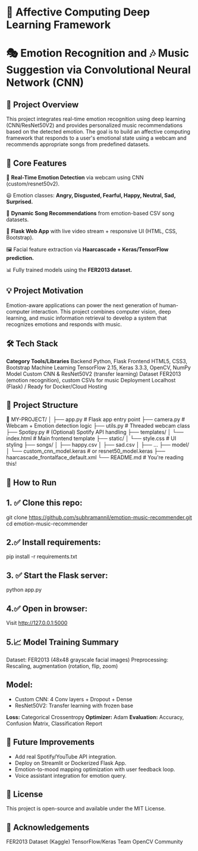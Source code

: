 # 🌟 Affective Computing Deep Learning Framework
# 🎭 Emotion Recognition and 🎶 Music Suggestion via Convolutional Neural Network (CNN)
## 📌 Project Overview
This project integrates real-time emotion recognition using deep learning (CNN/ResNet50V2) and provides personalized music recommendations based on the detected emotion. The goal is to build an affective computing framework that responds to a user's emotional state using a webcam and recommends appropriate songs from predefined datasets.

## 🧠 Core Features
🎥 **Real-Time Emotion Detection** via webcam using CNN (custom/resnet50v2).

😃 Emotion classes: **Angry, Disgusted, Fearful, Happy, Neutral, Sad, Surprised.**

🎵 **Dynamic Song Recommendations** from emotion-based CSV song datasets.

🧩 **Flask Web App** with live video stream + responsive UI (HTML, CSS, Bootstrap).

🖼️ Facial feature extraction via **Haarcascade + Keras/TensorFlow prediction.**

📊 Fully trained models using the **FER2013 dataset.**

## 💡 Project Motivation
Emotion-aware applications can power the next generation of human-computer interaction. This project combines computer vision, deep learning, and music information retrieval to develop a system that recognizes emotions and responds with music.

## 🛠️ Tech Stack
**Category	      Tools/Libraries**
Backend	            Python, Flask
Frontend	          HTML5, CSS3, Bootstrap
Machine Learning	  TensorFlow 2.15, Keras 3.3.3, OpenCV, NumPy
Model	              Custom CNN & ResNet50V2 (transfer learning)
Dataset	            FER2013 (emotion recognition), custom CSVs for music
Deployment	        Localhost (Flask) / Ready for Docker/Cloud Hosting

## 📂 Project Structure
📁 MY-PROJECT/
│
├── app.py                      # Flask app entry point
├── camera.py                   # Webcam + Emotion detection logic
├── utils.py                    # Threaded webcam class
├── Spotipy.py                  # (Optional) Spotify API handling
├── templates/
│   └── index.html              # Main frontend template
├── static/
│   └── style.css               # UI styling
├── songs/
│   ├── happy.csv
│   ├── sad.csv
│   ├── ...
├── model/
│   └── custom_cnn_model.keras  # or resnet50_model.keras
├── haarcascade_frontalface_default.xml
└── README.md                   # You're reading this!

## 🧪 How to Run
## 1. ✅ Clone this repo:
git clone https://github.com/subhramannil/emotion-music-recommender.git
cd emotion-music-recommender
## 2.✅ Install requirements:
pip install -r requirements.txt
## 3. ✅ Start the Flask server:
python app.py
## 4.✅ Open in browser:
Visit http://127.0.0.1:5000

## 5.📈 Model Training Summary
Dataset: FER2013 (48x48 grayscale facial images)
Preprocessing: Rescaling, augmentation (rotation, flip, zoom)

## Model:
* Custom CNN: 4 Conv layers + Dropout + Dense
* ResNet50V2: Transfer learning with frozen base

**Loss:** Categorical Crossentropy
**Optimizer:** Adam
**Evaluation:** Accuracy, Confusion Matrix, Classification Report

## 🎯 Future Improvements
* Add real Spotify/YouTube API integration.
* Deploy on Streamlit or Dockerized Flask App.
* Emotion-to-mood mapping optimization with user feedback loop.
* Voice assistant integration for emotion query.

## 📄 License
This project is open-source and available under the MIT License.

## 🙌 Acknowledgements
FER2013 Dataset (Kaggle)
TensorFlow/Keras Team
OpenCV Community

